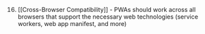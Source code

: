 16. [[Cross-Browser Compatibility]] - PWAs should work across all browsers that support the necessary web technologies (service workers, web app manifest, and more)